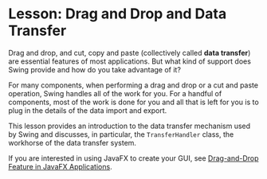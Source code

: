 
# Lesson: Drag and Drop and Data Transfer

Drag and drop, and cut, copy and paste (collectively called **data transfer**) are essential features of most applications. But what kind of support does Swing provide and how do you take advantage of it?

For many components, when performing a drag and drop or a cut and paste operation, Swing handles all of the work for you. For a handful of components, most of the work is done for you and all that is left for you is to plug in the details of the data import and export.

This lesson provides an introduction to the data transfer mechanism used by Swing and discusses, in particular, the `TransferHandler` class, the workhorse of the data transfer system.

If you are interested in using JavaFX to create your GUI, see
[Drag-and-Drop Feature in JavaFX Applications](https://docs.oracle.com/javase/8/javafx/events-tutorial/drag_drop_feature.htm).
